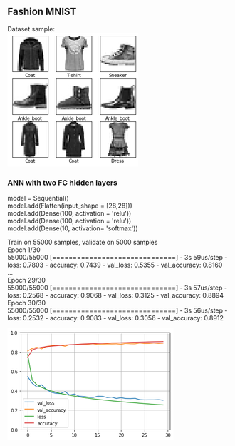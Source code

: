 ## Fashion MNIST
Dataset sample: \
![](https://github.com/Lorenzo-Giardi/tf-keras/blob/master/1_Fashion_MNIST/df_sample.png)

### ANN with two FC hidden layers
model = Sequential() \
model.add(Flatten(input_shape = [28,28])) \
model.add(Dense(100, activation = 'relu')) \
model.add(Dense(100, activation = 'relu')) \
model.add(Dense(10, activation= 'softmax'))


Train on 55000 samples, validate on 5000 samples \
Epoch 1/30 \
55000/55000 [==============================] - 3s 59us/step - loss: 0.7803 - accuracy: 0.7439 - val_loss: 0.5355 - val_accuracy: 0.8160 \
... \
Epoch 29/30 \
55000/55000 [==============================] - 3s 57us/step - loss: 0.2568 - accuracy: 0.9068 - val_loss: 0.3125 - val_accuracy: 0.8894 \
Epoch 30/30 \
55000/55000 [==============================] - 3s 56us/step - loss: 0.2532 - accuracy: 0.9083 - val_loss: 0.3056 - val_accuracy: 0.8912

![](https://github.com/Lorenzo-Giardi/tf-keras/blob/master/1_Fashion_MNIST/learning_curves.png)
